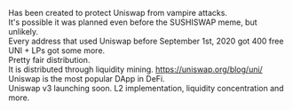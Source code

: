 Has been created to protect Uniswap from vampire attacks.<br>
It's possible it was planned even before the SUSHISWAP meme, but unlikely.<br>
Every address that used Uniswap before September 1st, 2020 got 400 free UNI + LPs got some more.<br>
Pretty fair distribution.<br>
It is distributed through liquidity mining. https://uniswap.org/blog/uni/<br>
Uniswap is the most popular DApp in DeFi.<br>
Uniswap v3 launching soon. L2 implementation, liquidity concentration and more.<br>
